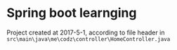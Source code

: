 # Spring boot learnging
Project created at 2017-5-1, according to file header in `src\main\java\me\codz\controller\HomeController.java`

